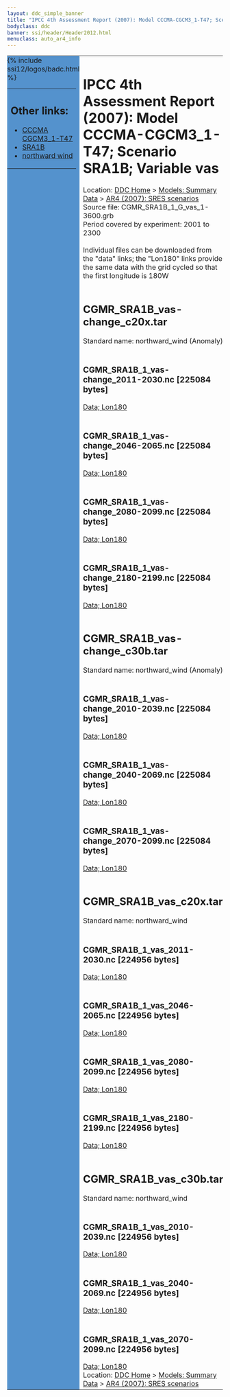 ```yaml
---
layout: ddc_simple_banner
title: "IPCC 4th Assessment Report (2007): Model CCCMA-CGCM3_1-T47; Scenario SRA1B; Variable vas"
bodyclass: ddc
banner: ssi/header/Header2012.html
menuclass: auto_ar4_info
---
```



<table width="100%" border="0" cellspacing="0" cellpadding="0" style="border-collapse: collapse;">
<tr style="margin:0;padding:0;border:0;">
<td style="margin:0;padding:0;border:0;height:1pt;width:150pt;background:#5492CD;" valign="top" >

<div id="lh-col2" class="auto_ar4_info">
<table class="menumain" bgcolor="#5492CD" cellspacing="0" width="100%" border="0">
<tr><td>
<h2> Other links:</h2>
<ul>
<li><a href="/auto/ar4/model-CCCMA-CGCM3_1-T47.html">CCCMA<br/>CGCM3_1-T47</a></li>
<li><a href="/auto/ar4/scenario-SRA1B.html">SRA1B</a></li>
<li><a href="/auto/ar4/var-northward_wind.html">northward wind</a></li>
</ul>
</td></tr>
{% include ssi12/logos/badc.html %}
</table>
</div>
</td>
<td><h1>IPCC 4th Assessment Report (2007): Model CCCMA-CGCM3_1-T47; Scenario SRA1B; Variable vas</h1>

<!-- Breadcrumb1 -->
<div id="breadcrumb1" align="left">
Location: <a href="/index.html">DDC Home</a> > <a href="/sim/gcm_clim/">Models: Summary Data</a>
> <a href="/sim/gcm_clim/SRES_AR4/index.html">AR4 (2007): SRES scenarios</a>
</div>
<!-- End of Breadcrumb1 -->Source file: CGMR_SRA1B_1_G_vas_1-3600.grb
<br/>
Period covered by experiment: 2001 to 2300<br/>
<br/>Individual files can be downloaded from the "data" links; the "Lon180" links provide the same data
         with the grid cycled so that the first longitude is 180W<br/>
<br/><h2>CGMR_SRA1B_vas-change_c20x.tar</h2>
Standard name: northward_wind (Anomaly)<br>
<br/><h3>CGMR_SRA1B_1_vas-change_2011-2030.nc [225084 bytes]</h3>
<a href="/cgi-bin/downl/ar4_nc/vas/CGMR_SRA1B_1_vas-change_2011-2030.nc">Data; </a><a href="/cgi-bin/downl/ar4_nc/vas/CGMR_SRA1B_1_vas-change_2011-2030.cyto180.nc"> Lon180</a><br/>
<br/><h3>CGMR_SRA1B_1_vas-change_2046-2065.nc [225084 bytes]</h3>
<a href="/cgi-bin/downl/ar4_nc/vas/CGMR_SRA1B_1_vas-change_2046-2065.nc">Data; </a><a href="/cgi-bin/downl/ar4_nc/vas/CGMR_SRA1B_1_vas-change_2046-2065.cyto180.nc"> Lon180</a><br/>
<br/><h3>CGMR_SRA1B_1_vas-change_2080-2099.nc [225084 bytes]</h3>
<a href="/cgi-bin/downl/ar4_nc/vas/CGMR_SRA1B_1_vas-change_2080-2099.nc">Data; </a><a href="/cgi-bin/downl/ar4_nc/vas/CGMR_SRA1B_1_vas-change_2080-2099.cyto180.nc"> Lon180</a><br/>
<br/><h3>CGMR_SRA1B_1_vas-change_2180-2199.nc [225084 bytes]</h3>
<a href="/cgi-bin/downl/ar4_nc/vas/CGMR_SRA1B_1_vas-change_2180-2199.nc">Data; </a><a href="/cgi-bin/downl/ar4_nc/vas/CGMR_SRA1B_1_vas-change_2180-2199.cyto180.nc"> Lon180</a><br/>
<br/><h2>CGMR_SRA1B_vas-change_c30b.tar</h2>
Standard name: northward_wind (Anomaly)<br>
<br/><h3>CGMR_SRA1B_1_vas-change_2010-2039.nc [225084 bytes]</h3>
<a href="/cgi-bin/downl/ar4_nc/vas/CGMR_SRA1B_1_vas-change_2010-2039.nc">Data; </a><a href="/cgi-bin/downl/ar4_nc/vas/CGMR_SRA1B_1_vas-change_2010-2039.cyto180.nc"> Lon180</a><br/>
<br/><h3>CGMR_SRA1B_1_vas-change_2040-2069.nc [225084 bytes]</h3>
<a href="/cgi-bin/downl/ar4_nc/vas/CGMR_SRA1B_1_vas-change_2040-2069.nc">Data; </a><a href="/cgi-bin/downl/ar4_nc/vas/CGMR_SRA1B_1_vas-change_2040-2069.cyto180.nc"> Lon180</a><br/>
<br/><h3>CGMR_SRA1B_1_vas-change_2070-2099.nc [225084 bytes]</h3>
<a href="/cgi-bin/downl/ar4_nc/vas/CGMR_SRA1B_1_vas-change_2070-2099.nc">Data; </a><a href="/cgi-bin/downl/ar4_nc/vas/CGMR_SRA1B_1_vas-change_2070-2099.cyto180.nc"> Lon180</a><br/>
<br/><h2>CGMR_SRA1B_vas_c20x.tar</h2>
Standard name: northward_wind<br>
<br/><h3>CGMR_SRA1B_1_vas_2011-2030.nc [224956 bytes]</h3>
<a href="/cgi-bin/downl/ar4_nc/vas/CGMR_SRA1B_1_vas_2011-2030.nc">Data; </a><a href="/cgi-bin/downl/ar4_nc/vas/CGMR_SRA1B_1_vas_2011-2030.cyto180.nc"> Lon180</a><br/>
<br/><h3>CGMR_SRA1B_1_vas_2046-2065.nc [224956 bytes]</h3>
<a href="/cgi-bin/downl/ar4_nc/vas/CGMR_SRA1B_1_vas_2046-2065.nc">Data; </a><a href="/cgi-bin/downl/ar4_nc/vas/CGMR_SRA1B_1_vas_2046-2065.cyto180.nc"> Lon180</a><br/>
<br/><h3>CGMR_SRA1B_1_vas_2080-2099.nc [224956 bytes]</h3>
<a href="/cgi-bin/downl/ar4_nc/vas/CGMR_SRA1B_1_vas_2080-2099.nc">Data; </a><a href="/cgi-bin/downl/ar4_nc/vas/CGMR_SRA1B_1_vas_2080-2099.cyto180.nc"> Lon180</a><br/>
<br/><h3>CGMR_SRA1B_1_vas_2180-2199.nc [224956 bytes]</h3>
<a href="/cgi-bin/downl/ar4_nc/vas/CGMR_SRA1B_1_vas_2180-2199.nc">Data; </a><a href="/cgi-bin/downl/ar4_nc/vas/CGMR_SRA1B_1_vas_2180-2199.cyto180.nc"> Lon180</a><br/>
<br/><h2>CGMR_SRA1B_vas_c30b.tar</h2>
Standard name: northward_wind<br>
<br/><h3>CGMR_SRA1B_1_vas_2010-2039.nc [224956 bytes]</h3>
<a href="/cgi-bin/downl/ar4_nc/vas/CGMR_SRA1B_1_vas_2010-2039.nc">Data; </a><a href="/cgi-bin/downl/ar4_nc/vas/CGMR_SRA1B_1_vas_2010-2039.cyto180.nc"> Lon180</a><br/>
<br/><h3>CGMR_SRA1B_1_vas_2040-2069.nc [224956 bytes]</h3>
<a href="/cgi-bin/downl/ar4_nc/vas/CGMR_SRA1B_1_vas_2040-2069.nc">Data; </a><a href="/cgi-bin/downl/ar4_nc/vas/CGMR_SRA1B_1_vas_2040-2069.cyto180.nc"> Lon180</a><br/>
<br/><h3>CGMR_SRA1B_1_vas_2070-2099.nc [224956 bytes]</h3>
<a href="/cgi-bin/downl/ar4_nc/vas/CGMR_SRA1B_1_vas_2070-2099.nc">Data; </a><a href="/cgi-bin/downl/ar4_nc/vas/CGMR_SRA1B_1_vas_2070-2099.cyto180.nc"> Lon180</a><br/>
<!-- Breadcrumb2 -->
<div id="breadcrumb2" align="left">
Location: <a href="/index.html">DDC Home</a> > <a href="/sim/gcm_clim/">Models: Summary Data</a>
> <a href="/sim/gcm_clim/SRES_AR4/index.html">AR4 (2007): SRES scenarios</a>
</div>
<!-- End of Breadcrumb2 --></td></tr></table>
